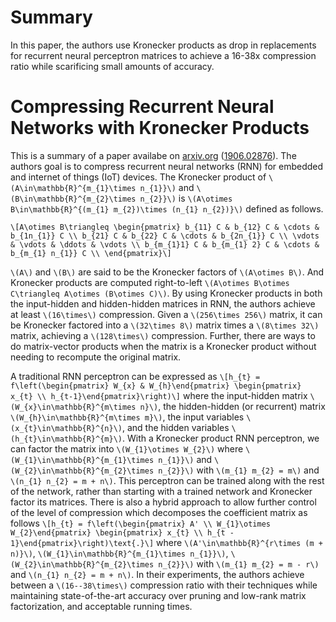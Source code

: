 # Summary #

In this paper, the authors use Kronecker products as drop in replacements for recurrent neural perceptron matrices to achieve a 16-38x compression ratio while scarificing small amounts of accuracy.

# Compressing Recurrent Neural Networks with Kronecker Products #

This is a summary of a paper availabe on [arxiv.org][2] ([1906.02876][1]). The
authors goal is to compress recurrent neural networks (RNN) for embedded and
internet of things (IoT) devices. The Kronecker product of
`\(A\in\mathbb{R}^{m_{1}\times n_{1}}\)` and
`\(B\in\mathbb{R}^{m_{2}\times n_{2}}\)` is
`\(A\otimes B\in\mathbb{R}^{(m_{1} m_{2})\times (n_{1} n_{2})}\)` defined as
follows.

`\[A\otimes B\triangleq
\begin{pmatrix}
b_{11} C & b_{12} C & \cdots & b_{1n_{1}} C \\
b_{21} C & b_{22} C & \cdots & b_{2n_{1}} C \\
\vdots & \vdots & \ddots & \vdots \\
b_{m_{1}1} C & b_{m_{1} 2} C & \cdots & b_{m_{1} n_{1}} C \\
\end{pmatrix}\]`

`\(A\)` and `\(B\)` are said to be the Kronecker factors of `\(A\otimes B\)`.
And Kronecker products are computed right-to-left
`\(A\otimes B\otimes C\triangleq A\otimes (B\otimes C)\)`. By using Kronecker
products in both the input-hidden and hidden-hidden matrices in RNN, the authors
achieve at least `\(16\times\)` compression. Given a `\(256\times 256\)` matrix,
it can be Kronecker factored into a `\(32\times 8\)` matrix times a 
`\(8\times 32\)` matrix, achieving a `\(128\times\)` compression. Further, there
are ways to do matrix-vector products when the matrix is a Kronecker product
without needing to recompute the original matrix.

A traditional RNN perceptron can be expressed as
`\[h_{t} = f\left(\begin{pmatrix} W_{x} & W_{h}\end{pmatrix}
\begin{pmatrix} x_{t} \\ h_{t-1}\end{pmatrix}\right)\]` where the input-hidden
matrix `\(W_{x}\in\mathbb{R}^{m\times n}\)`, the hidden-hidden (or recurrent)
matrix `\(W_{h}\in\mathbb{R}^{m\times m}\)`, the input variables
`\(x_{t}\in\mathbb{R}^{n}\)`, and the hidden variables
`\(h_{t}\in\mathbb{R}^{m}\)`. With a Kronecker product RNN perceptron, we can
factor the matrix into `\(W_{1}\otimes W_{2}\)` where
`\(W_{1}\in\mathbb{R}^{m_{1}\times n_{1}}\)` and
`\(W_{2}\in\mathbb{R}^{m_{2}\times n_{2}}\)` with `\(m_{1} m_{2} = m\)` and 
`\(n_{1} n_{2} = m + n\)`. This perceptron can be trained along with the rest of
the network, rather than starting with a trained network and Kronecker factor
its matrices. There is also a hybrid approach to allow further control of the
level of compression which decomposes the coefficient matrix as follows
`\[h_{t} = f\left(\begin{pmatrix} A' \\ W_{1}\otimes W_{2}\end{pmatrix}
\begin{pmatrix} x_{t} \\ h_{t - 1}\end{pmatrix}\right)\text{.}\]` where
`\(A'\in\mathbb{R}^{r\times (m + n)}\)`,
`\(W_{1}\in\mathbb{R}^{m_{1}\times n_{1}}\)`,
`\(W_{2}\in\mathbb{R}^{m_{2}\times n_{2}}\)` with `\(m_{1} m_{2} = m - r\)` and
`\(n_{1} n_{2} = m + n\)`. In their experiments, the authors achieve between a
`\(16--38\times\)` compression ratio with their techniques while maintaining
state-of-the-art accuracy over pruning and low-rank matrix factorization, and
acceptable running times.

[1]: https://arxiv.org/abs/1906.02876 
[2]: https://arxiv.org/